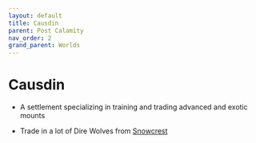 ```yaml
---
layout: default
title: Causdin
parent: Post Calamity
nav_order: 2
grand_parent: Worlds
---
```

# Causdin

* A settlement specializing in training and trading advanced and exotic mounts

* Trade in a lot of Dire Wolves from [Snowcrest](Snowcrest)


